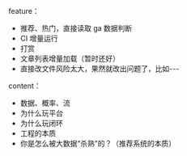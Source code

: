 feature：

- 推荐、热门，直接读取 ga 数据判断
- CI 增量运行
- 打赏
- 文章列表增量加载（暂时还好）
- 直接改文件风险太大，果然就改出问题了，比如---

content：

- 数据、概率、流
- 为什么玩平台
- 为什么玩闭环
- 工程的本质
- 你是怎么被大数据“杀熟”的？（推荐系统的本质）

